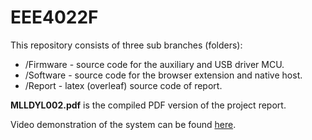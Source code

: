 # EEE4022F

This repository consists of three sub branches (folders):
* /Firmware - source code for the auxiliary and USB driver MCU.
* /Software - source code for the browser extension and native host.
* /Report - latex (overleaf) source code of report.

**MLLDYL002.pdf** is the compiled PDF version of the project report.

Video demonstration of the system can be found [here](https://www.youtube.com/watch?v=u4TFHCfZJ7M).

